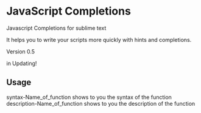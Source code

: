 <h1>JavaScript Completions</h1>

Javascript Completions for sublime text

It helps you to write your scripts more quickly with hints and completions.

Version 0.5

in Updating!

<h2>Usage</h2>

syntax-Name_of_function shows to you the syntax of the function
description-Name_of_function shows to you the description of the function
